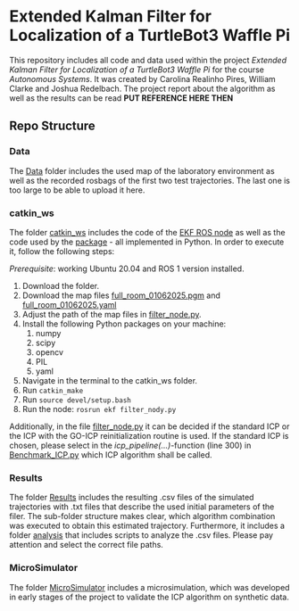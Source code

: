 # Extended Kalman Filter for Localization of a TurtleBot3 Waffle Pi

This repository includes all code and data used within the project _Extended Kalman Filter for Localization of a TurtleBot3 Waffle Pi_ for the course _Autonomous Systems_.
It was created by Carolina Realinho Pires, William Clarke and Joshua Redelbach.
The project report about the algorithm as well as the results can be read **PUT REFERENCE HERE THEN**

## Repo Structure

### Data
The [Data](/Data/) folder includes the used map of the laboratory environment as well as the recorded rosbags of the first two test trajectories. The last one is too large to be able to upload it here.

### catkin_ws
The folder [catkin_ws](/catkin_ws/) includes the code of the [EKF ROS node](catkin_ws/src/ekf/scripts/filter_node.py) as well as the code used by the [package](catkin_ws/src/ekf/ekf/) - all implemented in Python.
In order to execute it, follow the following steps:

_Prerequisite_: working Ubuntu 20.04 and ROS 1 version installed.
1. Download the folder.
2. Download the map files [full_room_01062025.pgm](Data/full_room_01062025.pgm) and [full_room_01062025.yaml](Data/full_room_01062025.yaml)
3. Adjust the path of the map files in [filter_node.py](catkin_ws/src/ekf/scripts/filter_node.py).
4. Install the following Python packages on your machine:
   1. numpy
   2. scipy
   3. opencv
   4. PIL
   5. yaml
5. Navigate in the terminal to the catkin_ws folder.
6. Run `catkin_make`
7. Run `source devel/setup.bash`
8. Run the node: `rosrun ekf filter_nody.py`

Additionally, in the file [filter_node.py](catkin_ws/src/ekf/ekf/EKFJ.py) it can be decided if the standard ICP or the ICP with the GO-ICP reinitialization routine is used. If the standard ICP is chosen, please select in the _icp\_pipeline(...)_-function (line 300) in [Benchmark_ICP.py](catkin_ws/src/ekf/ekf/Benchmark_ICP.py) which ICP algorithm shall be called.

### Results
The folder [Results](/Results/) includes the resulting .csv files of the simulated trajectories with .txt files that describe the used initial parameters of the filer. The sub-folder structure makes clear, which algorithm combination was executed to obtain this estimated trajectory.
Furthermore, it includes a folder [analysis](/Results/analysis/) that includes scripts to analyze the .csv files. Please pay attention and select the correct file paths.

### MicroSimulator
The folder [MicroSimulator](/MicroSimulator/) includes a microsimulation, which was developed in early stages of the project to validate the ICP algorithm on synthetic data. 